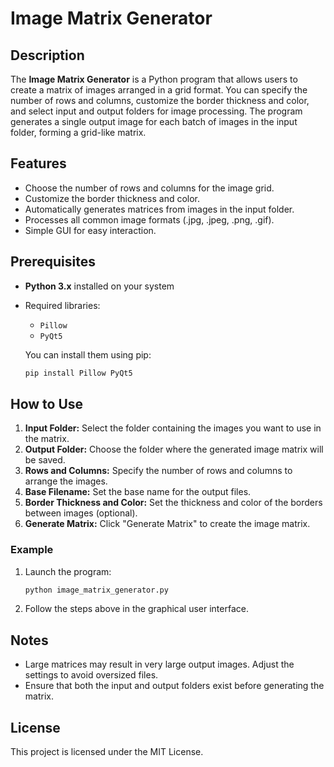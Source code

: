 # Image Matrix Generator

## Description

The **Image Matrix Generator** is a Python program that allows users to create a matrix of images arranged in a grid format. You can specify the number of rows and columns, customize the border thickness and color, and select input and output folders for image processing. The program generates a single output image for each batch of images in the input folder, forming a grid-like matrix.

## Features
- Choose the number of rows and columns for the image grid.
- Customize the border thickness and color.
- Automatically generates matrices from images in the input folder.
- Processes all common image formats (.jpg, .jpeg, .png, .gif).
- Simple GUI for easy interaction.

## Prerequisites

- **Python 3.x** installed on your system
- Required libraries:
  - `Pillow`
  - `PyQt5`
  
  You can install them using pip:
  ```bash
  pip install Pillow PyQt5
  ```

## How to Use

1. **Input Folder:** Select the folder containing the images you want to use in the matrix.
2. **Output Folder:** Choose the folder where the generated image matrix will be saved.
3. **Rows and Columns:** Specify the number of rows and columns to arrange the images.
4. **Base Filename:** Set the base name for the output files.
5. **Border Thickness and Color:** Set the thickness and color of the borders between images (optional).
6. **Generate Matrix:** Click "Generate Matrix" to create the image matrix.

### Example

1. Launch the program:
   ```bash
   python image_matrix_generator.py
   ```

2. Follow the steps above in the graphical user interface.

## Notes

- Large matrices may result in very large output images. Adjust the settings to avoid oversized files.
- Ensure that both the input and output folders exist before generating the matrix.

## License

This project is licensed under the MIT License.
